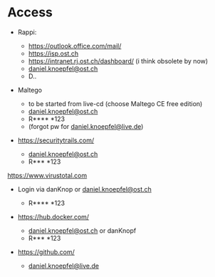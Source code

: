 
# Access

- Rappi:
    - https://outlook.office.com/mail/ 
    - https://isp.ost.ch 
    - https://intranet.rj.ost.ch/dashboard/  (i think obsolete by now)
    - daniel.knoepfel@ost.ch
    - D..

- Maltego
    - to be started from live-cd (choose Maltego CE free edition)
    - daniel.knoepfel@ost.ch 
    - R**** *123
    - (forgot pw for daniel.knoepfel@live.de)


- https://securitytrails.com/
    - daniel.knoepfel@ost.ch
    - R*** *123

https://www.virustotal.com 
- Login via danKnop or daniel.knoepfel@ost.ch
    - R**** *123

- https://hub.docker.com/
    - daniel.knoepfel@ost.ch or danKnopf
    - R*** *123


- https://github.com/   
    - daniel.knoepfel@live.de  


